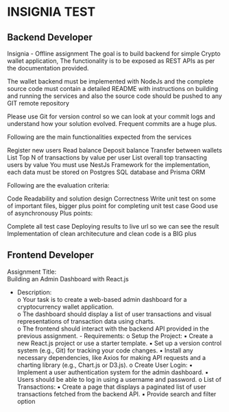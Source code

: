 # INSIGNIA TEST

## Backend Developer

Insignia - Offline assignment
The goal is to build backend for simple Crypto wallet application, The functionality is to be exposed as REST APIs as per the documentation provided.

The wallet backend must be implemented with NodeJs and the complete source code must contain a detailed README with instructions on building and running the services and also the source code should be pushed to any GIT remote repository

Please use Git for version control so we can look at your commit logs and understand how your solution evolved. Frequent commits are a huge plus.

Following are the main functionalities expected from the services

Register new users
Read balance
Deposit balance
Transfer between wallets
List Top N of transactions by value per user
List overall top transacting users by value
You must use NestJs Framework for the implementation, each data must be stored on Postgres SQL database and Prisma ORM

Following are the evaluation criteria:

Code Readability and solution design
Correctness
Write unit test on some of important files, bigger plus point for completing unit test case
Good use of asynchronousy
Plus points:

Complete all test case
Deploying results to live url so we can see the result
Implementation of clean architecuture and clean code is a BIG plus

## Frontend Developer

Assignment Title:  
Building an Admin Dashboard with React.js

- Description:  
  o Your task is to create a web-based admin dashboard for a cryptocurrency wallet
  application.  
  o The dashboard should display a list of user transactions and visual representations
  of transaction data using charts.  
  o The frontend should interact with the backend API provided in the previous
  assignment. - Requirements:
  o Setup the Project:
  ▪ Create a new React.js project or use a starter template.
  ▪ Set up a version control system (e.g., Git) for tracking your code changes.
  ▪ Install any necessary dependencies, like Axios for making API requests and
  a charting library (e.g., Chart.js or D3.js).
  o Create User Login:
  ▪ Implement a user authentication system for the admin dashboard.
  ▪ Users should be able to log in using a username and password.
  o List of Transactions:
  ▪ Create a page that displays a paginated list of user transactions fetched
  from the backend API.
  ▪ Provide search and filter option
